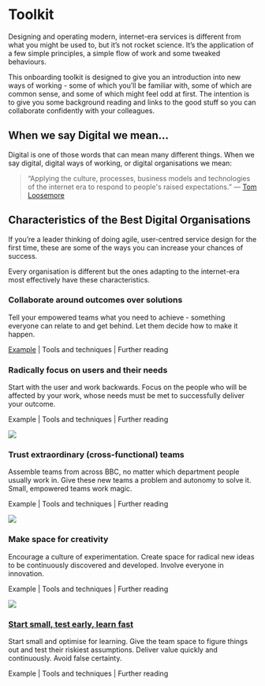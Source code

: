 # Toolkit
Designing and operating modern, internet-era services is different from what you might be used to, but it’s not rocket science. It’s the application of a few simple principles, a simple flow of work and some tweaked behaviours. 

This onboarding toolkit is designed to give you an introduction into new ways of working - some of which you’ll be familiar with, some of which are common sense, and some of which might feel odd at first. The intention is to give you some background reading and links to the good stuff so you can collaborate confidently with your colleagues.


## When we say Digital we mean…

Digital is one of those words that can mean many different things.  When we say digital, digital ways of working, or digital organisations we mean:

> “Applying the culture, processes, business models and technologies of the internet era to respond to people's raised expectations.”
— [Tom Loosemore](https://twitter.com/tomskitomski/status/880099461132845056?s=61&t=coARUPj3Xs-J_RGrJtF8rA)

## Characteristics of the Best Digital Organisations

If you’re a leader thinking of doing agile, user-centred service design for the first time, these are some of the ways you can increase your chances of success.  

Every organisation is different but the ones adapting to the internet-era most effectively have these characteristics.

### Collaborate around outcomes over solutions

Tell your empowered teams what you need to achieve -  something everyone can relate to and get behind. Let them decide how to make it happen.

[Example](/outcomes-over-solutions.html) | Tools and techniques | Further reading


### Radically focus on users and their needs

Start with the user and work backwards.  Focus on the people who will be affected by your work, whose needs must be met to successfully deliver your outcome.

Example | Tools and techniques | Further reading


![](https://paper-attachments.dropboxusercontent.com/s_8A5F842EB21A586EB15F7416C8459A5B383B8D95A85DF54255816D981144192A_1677765826585_teams.png)

### Trust extraordinary (cross-functional) teams

Assemble teams from across BBC, no matter which department people usually work in. Give these new teams a problem and autonomy to solve it. Small, empowered teams work magic.

Example | Tools and techniques | Further reading


![](https://paper-attachments.dropboxusercontent.com/s_8A5F842EB21A586EB15F7416C8459A5B383B8D95A85DF54255816D981144192A_1677766220658_creativity.png)

### Make space for creativity

Encourage a culture of experimentation.
Create space for radical new ideas to be continuously discovered and developed. Involve everyone in innovation.

Example | Tools and techniques | Further reading

![](https://paper-attachments.dropboxusercontent.com/s_8A5F842EB21A586EB15F7416C8459A5B383B8D95A85DF54255816D981144192A_1677766226651_learn.png)


### [Start small, test early, learn fast](/start.small)

Start small and optimise for learning.  Give the team space to figure things out and test their riskiest assumptions. Deliver value quickly and continuously. Avoid false certainty.

Example | Tools and techniques | Further reading

